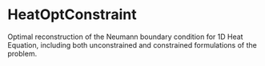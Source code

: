 # HeatOptConstraint
Optimal reconstruction of the Neumann boundary condition for 1D Heat Equation, including both unconstrained and constrained formulations of the problem.
